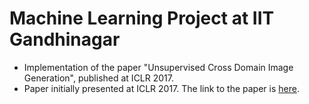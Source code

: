 # Machine Learning Project at IIT Gandhinagar
* Implementation of the paper "Unsupervised Cross Domain Image Generation", published at ICLR 2017.
* Paper initially presented at ICLR 2017. The link to the paper is [here](https://openreview.net/forum?id=Sk2Im59ex). 
